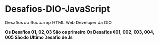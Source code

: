 # Desafios-DIO-JavaScript
Desafios do Bootcamp HTML Web Developer da DIO 

 **Os Desafios 01, 02, 03 São os primeiro** 
 **Os Desafios 001, 002, 003, 004, 005 São do Ultimo Desafio de Js**
